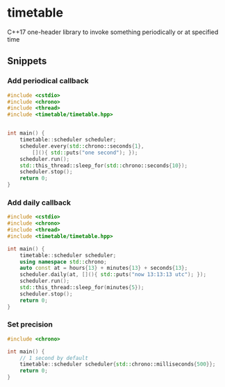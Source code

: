 # timetable
C++17 one-header library to invoke something periodically or at specified time


## Snippets

### Add periodical callback

```cpp
#include <cstdio>
#include <chrono>
#include <thread>
#include <timetable/timetable.hpp>


int main() {
    timetable::scheduler scheduler;
    scheduler.every(std::chrono::seconds{1},
        [](){ std::puts("one second"); });
    scheduler.run();
    std::this_thread::sleep_for(std::chrono::seconds{10});
    scheduler.stop();
    return 0;
}
```

### Add daily callback

```cpp
#include <cstdio>
#include <chrono>
#include <thread>
#include <timetable/timetable.hpp>

int main() {
    timetable::scheduler scheduler;
    using namespace std::chrono;
    auto const at = hours{13} + minutes{13} + seconds{13};
    scheduler.daily(at, [](){ std::puts("now 13:13:13 utc"); });
    scheduler.run();
    std::this_thread::sleep_for(minutes{5});
    scheduler.stop();
    return 0;
}
```

### Set precision
```cpp
#include <chrono>

int main() {
    // 1 second by default
    timetable::scheduler scheduler{std::chrono::milliseconds{500}};
    return 0;
}
```
